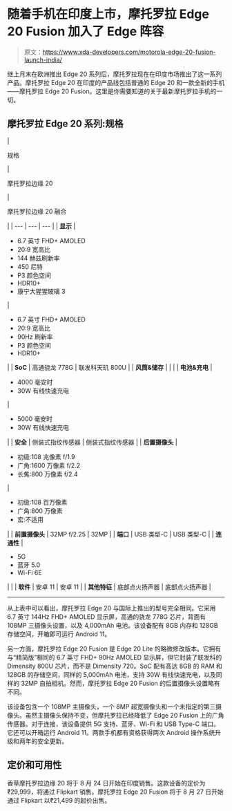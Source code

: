 # 随着手机在印度上市，摩托罗拉 Edge 20 Fusion 加入了 Edge 阵容

> 原文：<https://www.xda-developers.com/motorola-edge-20-fusion-launch-india/>

继上月末在欧洲推出 Edge 20 系列后，摩托罗拉现在在印度市场推出了这一系列产品。摩托罗拉 Edge 20 在印度的产品线包括普通的 Edge 20 和一款全新的手机——摩托罗拉 Edge 20 Fusion。这里是你需要知道的关于最新摩托罗拉手机的一切。

## 摩托罗拉 Edge 20 系列:规格

| 

规格

 | 

摩托罗拉边缘 20

 | 

摩托罗拉边缘 20 融合

 |
| --- | --- | --- |
| **显示** | 

*   6.7 英寸 FHD+ AMOLED
*   20:9 宽高比
*   144 赫兹刷新率
*   450 尼特
*   P3 颜色空间
*   HDR10+
*   康宁大猩猩玻璃 3

 | 

*   6.7 英寸 FHD+ AMOLED
*   20:9 宽高比
*   90Hz 刷新率
*   P3 颜色空间
*   HDR10+

 |
| **SoC** | 高通骁龙 778G | 联发科天玑 800U |
| **风筒&储存** |  |  |
| **电池&充电** | 

*   4000 毫安时
*   30W 有线快速充电

 | 

*   5000 毫安时
*   30W 有线快速充电

 |
| **安全** | 侧装式指纹传感器 | 侧装式指纹传感器 |
| **后置摄像头** | 

*   初级:108 兆像素 f/1.9
*   广角:1600 万像素 f/2.2
*   长焦:800 万像素 f/2.4

 | 

*   初级:108 百万像素
*   广角:800 万像素
*   宏:不适用

 |
| **前置摄像头** | 32MP f/2.25 | 32MP |
| **端口** | USB 类型-C | USB 类型-C |
| **连通性** | 

*   5G
*   蓝牙 5.0
*   Wi-Fi 6E

 |  |
| **软件** | 安卓 11 | 安卓 11 |
| **其他特征** | 底部点火扬声器 | 底部点火扬声器 |

* * *

从上表中可以看出，摩托罗拉 Edge 20 与国际上推出的型号完全相同。它采用 6.7 英寸 144Hz FHD+ AMOLED 显示屏，高通的骁龙 778G 芯片，背面有 108MP 三摄像头设置，以及 4,000mAh 电池。该设备配有 8GB 内存和 128GB 存储空间，开箱即可运行 Android 11。

另一方面，摩托罗拉 Edge 20 Fusion 是 Edge 20 Lite 的略微修改版本。它拥有与“精简版”相同的 6.7 英寸 FHD+ 90Hz AMOLED 显示屏，但它封装了联发科的 Dimensity 800U 芯片，而不是 Dimensity 720。SoC 配有高达 8GB 的 RAM 和 128GB 的存储空间，同样的 5,000mAh 电池，支持 30W 有线快速充电，以及同样的 32MP 自拍相机。然而，摩托罗拉 Edge 20 Fusion 的后置摄像头设置略有不同。

该设备包含一个 108MP 主摄像头，一个 8MP 超宽摄像头和一个未指定的第三摄像头。虽然主摄像头保持不变，但摩托罗拉已经降低了 Edge 20 Fusion 上的广角传感器。对于连接，该设备提供 5G 支持、蓝牙、Wi-Fi 和 USB Type-C 端口。它还可以开箱运行 Android 11。两款手机都有资格获得两次 Android 操作系统升级和两年的安全更新。

## 定价和可用性

香草摩托罗拉边缘 20 将于 8 月 24 日开始在印度销售。这款设备的定价为₹29,999，将通过 Flipkart 销售。摩托罗拉 Edge 20 Fusion 将于 8 月 27 日开始通过 Flipkart 以₹21,499 的起价出售。
